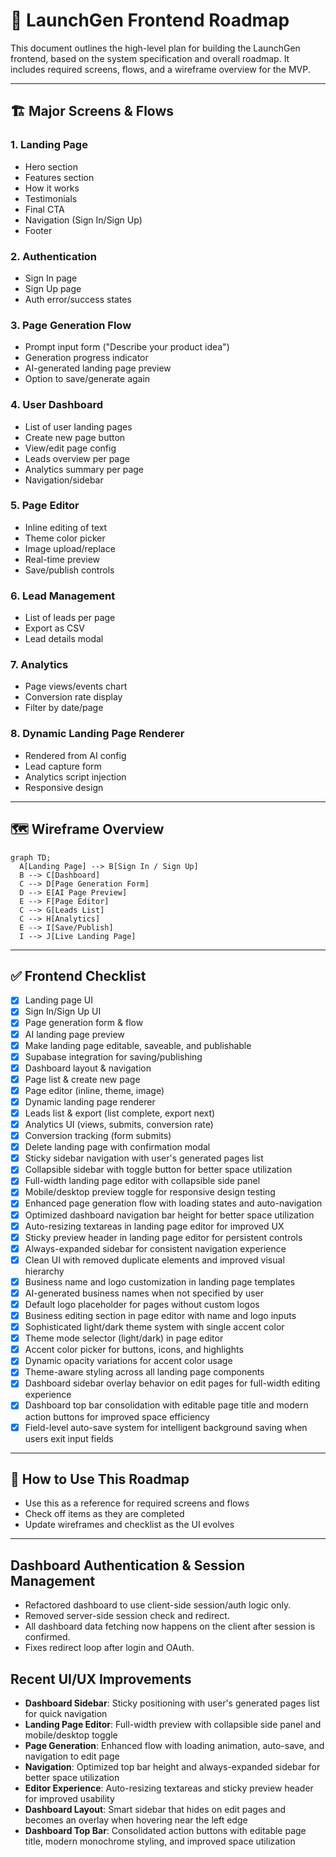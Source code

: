 # 🎨 LaunchGen Frontend Roadmap

This document outlines the high-level plan for building the LaunchGen frontend, based on the system specification and overall roadmap. It includes required screens, flows, and a wireframe overview for the MVP.

---

## 🏗️ Major Screens & Flows

### 1. Landing Page
- Hero section
- Features section
- How it works
- Testimonials
- Final CTA
- Navigation (Sign In/Sign Up)
- Footer

### 2. Authentication
- Sign In page
- Sign Up page
- Auth error/success states

### 3. Page Generation Flow
- Prompt input form ("Describe your product idea")
- Generation progress indicator
- AI-generated landing page preview
- Option to save/generate again

### 4. User Dashboard
- List of user landing pages
- Create new page button
- View/edit page config
- Leads overview per page
- Analytics summary per page
- Navigation/sidebar

### 5. Page Editor
- Inline editing of text
- Theme color picker
- Image upload/replace
- Real-time preview
- Save/publish controls

### 6. Lead Management
- List of leads per page
- Export as CSV
- Lead details modal

### 7. Analytics
- Page views/events chart
- Conversion rate display
- Filter by date/page

### 8. Dynamic Landing Page Renderer
- Rendered from AI config
- Lead capture form
- Analytics script injection
- Responsive design

---

## 🗺️ Wireframe Overview

```mermaid
graph TD;
  A[Landing Page] --> B[Sign In / Sign Up]
  B --> C[Dashboard]
  C --> D[Page Generation Form]
  D --> E[AI Page Preview]
  E --> F[Page Editor]
  C --> G[Leads List]
  C --> H[Analytics]
  E --> I[Save/Publish]
  I --> J[Live Landing Page]
```

---

## ✅ Frontend Checklist

- [x] Landing page UI
- [x] Sign In/Sign Up UI
- [x] Page generation form & flow
- [x] AI landing page preview
- [x] Make landing page editable, saveable, and publishable
- [x] Supabase integration for saving/publishing
- [x] Dashboard layout & navigation
- [x] Page list & create new page
- [x] Page editor (inline, theme, image)
- [x] Dynamic landing page renderer
- [x] Leads list & export (list complete, export next)
- [x] Analytics UI (views, submits, conversion rate)
- [x] Conversion tracking (form submits)
- [x] Delete landing page with confirmation modal
- [x] Sticky sidebar navigation with user's generated pages list
- [x] Collapsible sidebar with toggle button for better space utilization
- [x] Full-width landing page editor with collapsible side panel
- [x] Mobile/desktop preview toggle for responsive design testing
- [x] Enhanced page generation flow with loading states and auto-navigation
- [x] Optimized dashboard navigation bar height for better space utilization
- [x] Auto-resizing textareas in landing page editor for improved UX
- [x] Sticky preview header in landing page editor for persistent controls
- [x] Always-expanded sidebar for consistent navigation experience
- [x] Clean UI with removed duplicate elements and improved visual hierarchy
- [x] Business name and logo customization in landing page templates
- [x] AI-generated business names when not specified by user
- [x] Default logo placeholder for pages without custom logos
- [x] Business editing section in page editor with name and logo inputs
- [x] Sophisticated light/dark theme system with single accent color
- [x] Theme mode selector (light/dark) in page editor
- [x] Accent color picker for buttons, icons, and highlights
- [x] Dynamic opacity variations for accent color usage
- [x] Theme-aware styling across all landing page components
- [x] Dashboard sidebar overlay behavior on edit pages for full-width editing experience
- [x] Dashboard top bar consolidation with editable page title and modern action buttons for improved space efficiency
- [x] Field-level auto-save system for intelligent background saving when users exit input fields

---

## 🔄 How to Use This Roadmap
- Use this as a reference for required screens and flows
- Check off items as they are completed
- Update wireframes and checklist as the UI evolves

---

## Dashboard Authentication & Session Management
- Refactored dashboard to use client-side session/auth logic only.
- Removed server-side session check and redirect.
- All dashboard data fetching now happens on the client after session is confirmed.
- Fixes redirect loop after login and OAuth. 

## Recent UI/UX Improvements
- **Dashboard Sidebar**: Sticky positioning with user's generated pages list for quick navigation
- **Landing Page Editor**: Full-width preview with collapsible side panel and mobile/desktop toggle
- **Page Generation**: Enhanced flow with loading animation, auto-save, and navigation to edit page
- **Navigation**: Optimized top bar height and always-expanded sidebar for better space utilization
- **Editor Experience**: Auto-resizing textareas and sticky preview header for improved usability
- **Dashboard Layout**: Smart sidebar that hides on edit pages and becomes an overlay when hovering near the left edge
- **Dashboard Top Bar**: Consolidated action buttons with editable page title, modern monochrome styling, and improved space utilization 